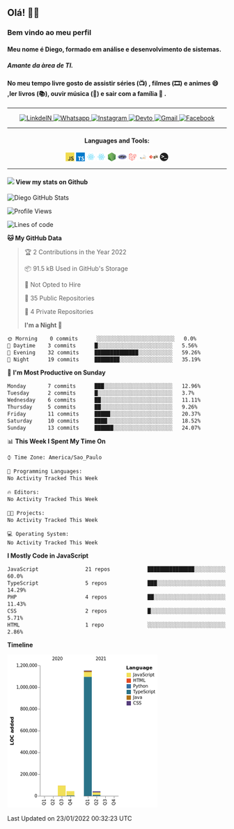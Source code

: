 ## Olá! 👋😁

### Bem vindo ao meu perfil

#### Meu nome é Diego, formado em análise e desenvolvimento de sistemas.

##### Amante da àrea de TI.

#### No meu tempo livre gosto de assistir séries (📺) , filmes (🎞️) e animes 😄 ,ler livros (📚), ouvir música (🎵) e sair com a família 👯 .

---

<div align="center">
<a target="_blank" href="https://www.linkedin.com/in/diego-sousa-dev/">
  <img  alt="LinkdeIN" width="22px" src="https://cdn.jsdelivr.net/npm/simple-icons@v3/icons/linkedin.svg" />
</a>
<a target="_blank" href="https://api.whatsapp.com/send?phone=5599984271185">
  <img  alt="Whatsapp" width="22px" src="https://cdn.jsdelivr.net/npm/simple-icons@v3/icons/whatsapp.svg" />
</a>
<a target="_blank" href="https://www.instagram.com/diegoss.dev/">
  <img  alt="Instagram" width="22px" src="https://cdn.jsdelivr.net/npm/simple-icons@v3/icons/instagram.svg" />
</a>
<a target="_blank" href="https://dev.to/diegosousasilva">
  <img  alt="Devto" width="22px" src="https://cdn.jsdelivr.net/npm/simple-icons@v3/icons/dev-dot-to.svg" />
</a>
<a target="_blank" href="mailto:sousa.diego.dev@gmail.com">
  <img  alt="Gmail" width="22px" src="https://cdn.jsdelivr.net/npm/simple-icons@v3/icons/gmail.svg" />
</a>
<a target="_blank" href="https://www.facebook.com/diegosousa.dasilva.1">
  <img  alt="Facebook" width="22px" src="https://cdn.jsdelivr.net/npm/simple-icons@v3/icons/facebook.svg" />
</a>
</div>

---

<div align="center">

#### Languages and Tools:

<code><img height="20" src="https://raw.githubusercontent.com/github/explore/80688e429a7d4ef2fca1e82350fe8e3517d3494d/topics/javascript/javascript.png"></code>
<code><img height="20" src="https://raw.githubusercontent.com/github/explore/80688e429a7d4ef2fca1e82350fe8e3517d3494d/topics/typescript/typescript.png"></code>
<code><img height="20" src="https://raw.githubusercontent.com/github/explore/80688e429a7d4ef2fca1e82350fe8e3517d3494d/topics/react-native/react-native.png"></code>
<code><img height="20" src="https://raw.githubusercontent.com/github/explore/80688e429a7d4ef2fca1e82350fe8e3517d3494d/topics/react/react.png"></code>
<code><img height="20" src="https://raw.githubusercontent.com/github/explore/80688e429a7d4ef2fca1e82350fe8e3517d3494d/topics/nodejs/nodejs.png"></code>
<code><img height="20" src="https://raw.githubusercontent.com/github/explore/80688e429a7d4ef2fca1e82350fe8e3517d3494d/topics/php/php.png"></code>
<code><img height="20" src="https://raw.githubusercontent.com/github/explore/80688e429a7d4ef2fca1e82350fe8e3517d3494d/topics/laravel/laravel.png"></code>
<code><img height="20" src="https://raw.githubusercontent.com/github/explore/80688e429a7d4ef2fca1e82350fe8e3517d3494d/topics/mysql/mysql.png"></code>
<code><img height="20" src="https://raw.githubusercontent.com/github/explore/80688e429a7d4ef2fca1e82350fe8e3517d3494d/topics/git/git.png"></code>
<code><img height="20" src="https://raw.githubusercontent.com/github/explore/80688e429a7d4ef2fca1e82350fe8e3517d3494d/topics/terminal/terminal.png"></code>

</div>

---

#### <img src="https://media.giphy.com/media/VgCDAzcKvsR6OM0uWg/giphy.gif" width="50"> View my stats on Github

![Diego GitHub Stats](https://github-readme-stats.vercel.app/api?username=DiegoSousaSilva&show_icons=true)

<!--START_SECTION:waka-->

![Profile Views](http://img.shields.io/badge/Profile%20Views-0-blue)

![Lines of code](https://img.shields.io/badge/From%20Hello%20World%20I%27ve%20Written-1%20Million%20lines%20of%20code-blue)

**🐱 My GitHub Data**

> 🏆 2 Contributions in the Year 2022
>
> 📦 91.5 kB Used in GitHub's Storage
>
> 🚫 Not Opted to Hire
>
> 📜 35 Public Repositories
>
> 🔑 4 Private Repositories
>
> **I'm a Night 🦉**

```text
🌞 Morning    0 commits      ░░░░░░░░░░░░░░░░░░░░░░░░░   0.0%
🌆 Daytime    3 commits      █░░░░░░░░░░░░░░░░░░░░░░░░   5.56%
🌃 Evening    32 commits     ██████████████░░░░░░░░░░░   59.26%
🌙 Night      19 commits     ████████░░░░░░░░░░░░░░░░░   35.19%

```

📅 **I'm Most Productive on Sunday**

```text
Monday       7 commits      ███░░░░░░░░░░░░░░░░░░░░░░   12.96%
Tuesday      2 commits      █░░░░░░░░░░░░░░░░░░░░░░░░   3.7%
Wednesday    6 commits      ██░░░░░░░░░░░░░░░░░░░░░░░   11.11%
Thursday     5 commits      ██░░░░░░░░░░░░░░░░░░░░░░░   9.26%
Friday       11 commits     █████░░░░░░░░░░░░░░░░░░░░   20.37%
Saturday     10 commits     ████░░░░░░░░░░░░░░░░░░░░░   18.52%
Sunday       13 commits     ██████░░░░░░░░░░░░░░░░░░░   24.07%

```

📊 **This Week I Spent My Time On**

```text
⌚︎ Time Zone: America/Sao_Paulo

💬 Programming Languages:
No Activity Tracked This Week

🔥 Editors:
No Activity Tracked This Week

🐱‍💻 Projects:
No Activity Tracked This Week

💻 Operating System:
No Activity Tracked This Week

```

**I Mostly Code in JavaScript**

```text
JavaScript               21 repos            ███████████████░░░░░░░░░░   60.0%
TypeScript               5 repos             ███░░░░░░░░░░░░░░░░░░░░░░   14.29%
PHP                      4 repos             ██░░░░░░░░░░░░░░░░░░░░░░░   11.43%
CSS                      2 repos             █░░░░░░░░░░░░░░░░░░░░░░░░   5.71%
HTML                     1 repo              ░░░░░░░░░░░░░░░░░░░░░░░░░   2.86%

```

**Timeline**

![Chart not found](https://raw.githubusercontent.com/DiegoSousaSilva/DiegoSousaSilva/master/charts/bar_graph.png)

Last Updated on 23/01/2022 00:32:23 UTC

<!--END_SECTION:waka-->

